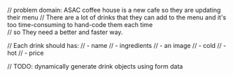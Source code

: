 // problem domain: ASAC coffee house is a new cafe so they are updating their menu 
//  There are a lot of drinks that they can add to the menu and  it's too time-consuming to hand-code them each time  
// so They need a better and faster way.

// Each drink should has:
// - name
// - ingredients
// - an image
// - cold
// - hot 
// - price 

// TODO: dynamically generate drink objects using form data